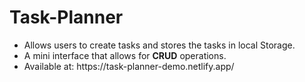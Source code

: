 # Task-Planner

<ul>
  <li>Allows users to create tasks and stores the tasks in local Storage.</li>
  <li>A mini interface that allows for <strong>CRUD</strong> operations.</li>
  <li>Available at: <a>https://task-planner-demo.netlify.app/</a>
